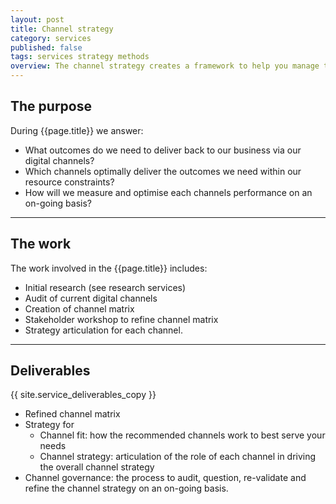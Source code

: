 ```yaml
---
layout: post
title: Channel strategy
category: services
published: false
tags: services strategy methods
overview: The channel strategy creates a framework to help you manage the digital channels your business invests resources in. This ensures you focus on a channel-mix that works best to the needs of your business and your customers.
---
```


## The purpose

During {{page.title}} we answer:

* What outcomes do we need to deliver back to our business via our digital channels?
* Which channels optimally deliver the outcomes we need within our resource constraints?
* How will we measure and optimise each channels performance on an on-going basis?

***

## The work

The work involved in the {{page.title}} includes:

* Initial research (see research services)
* Audit of current digital channels
* Creation of channel matrix
* Stakeholder workshop to refine channel matrix
* Strategy articulation for each channel.

***

## Deliverables

{{ site.service_deliverables_copy }}

* Refined channel matrix
* Strategy for
	- Channel fit: how the recommended channels work to best serve your needs
	- Channel strategy: articulation of the role of each channel in driving the overall channel strategy
* Channel governance: the process to audit, question, re-validate and refine the channel strategy on an on-going basis.